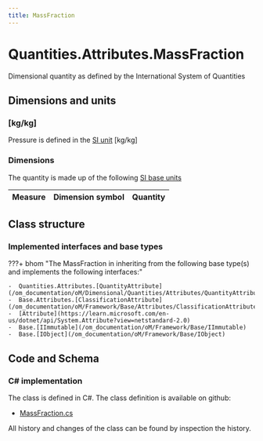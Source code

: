 ```yaml
---
title: MassFraction
---
```


# Quantities.Attributes.MassFraction

Dimensional quantity as defined by the International System of Quantities

## Dimensions and units

### [kg/kg]

Pressure is defined in the [SI unit](https://bhom.xyz/documentation/BHoM_oM/BHoM-Units-conventions/) [kg/kg]

### Dimensions

The quantity is made up of the following [SI base units](https://en.wikipedia.org/wiki/SI_base_unit)

| Measure        | Dimension symbol | Quantity |
|------------------|--------|----------|


## Class structure

### Implemented interfaces and base types

???+ bhom "The MassFraction in inheriting from the following base type(s) and implements the following interfaces:"

    -  Quantities.Attributes.[QuantityAttribute](/om_documentation/oM/Dimensional/Quantities/Attributes/QuantityAttribute)
    -  Base.Attributes.[ClassificationAttribute](/om_documentation/oM/Framework/Base/Attributes/ClassificationAttribute)
    -  [Attribute](https://learn.microsoft.com/en-us/dotnet/api/System.Attribute?view=netstandard-2.0)
    -  Base.[IImmutable](/om_documentation/oM/Framework/Base/IImmutable)
    -  Base.[IObject](/om_documentation/oM/Framework/Base/IObject)




## Code and Schema

### C# implementation

The class is defined in C#. The class definition is available on github:

- [MassFraction.cs](https://github.com/BHoM/BHoM/blob/develop/Quantities_oM/Attributes\MassFraction.cs)

All history and changes of the class can be found by inspection the history.
